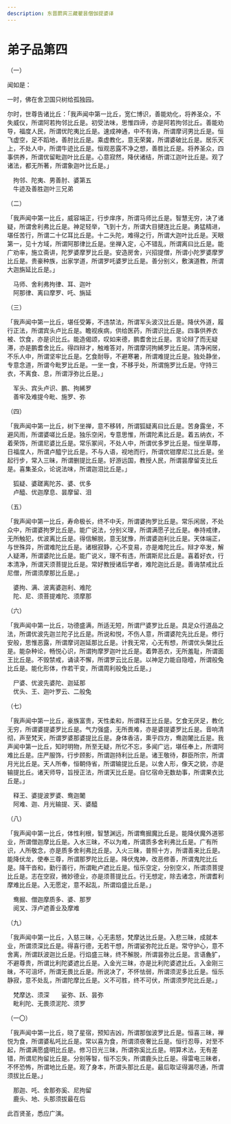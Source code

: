 ```yaml
---
description: 东晋罽宾三藏瞿昙僧伽提婆译
---
```


# 弟子品第四

（一）

闻如是：

一时，佛在舍卫国只树给孤独园。

尔时，世尊告诸比丘：「我声闻中第一比丘，宽仁博识，善能劝化，将养圣众，不失威仪，所谓阿若拘邻比丘是。初受法味，思惟四谛，亦是阿若拘邻比丘。善能劝导，福度人民，所谓优陀夷比丘是。速成神通，中不有诲，所谓摩诃男比丘是。恒飞虚空，足不蹈地，善肘比丘是。乘虚教化，意无荣冀，所谓婆破比丘是。居乐天上，不处人中，所谓牛迹比丘是。恒观恶露不净之想，善胜比丘是。将养圣众，四事供养，所谓优留毗迦叶比丘是。心意寂然，降伏诸结，所谓江迦叶比丘是。观了诸法，都无所著，所谓象迦叶比丘是。」

　拘邻、陀夷、男善肘、婆第五\
　牛迹及善胜迦叶三兄弟

（二）

「我声闻中第一比丘，威容端正，行步庠序，所谓马师比丘是。智慧无穷，决了诸疑，所谓舍利弗比丘是。神足轻举，飞到十方，所谓大目揵连比丘是。勇猛精进，堪任苦行，所谓二十亿耳比丘是。十二头陀，难得之行，所谓大迦叶比丘是。天眼第一，见十方域，所谓阿那律比丘是。坐禅入定，心不错乱，所谓离曰比丘是。能广劝率，施立斋讲，陀罗婆摩罗比丘是。安造房舍，兴招提僧，所谓小陀罗婆摩罗比丘是。贵豪种族，出家学道，所谓罗吒婆罗比丘是。善分别义，敷演道教，所谓大迦旃延比丘是。」

　马师、舍利弗拘律、耳、迦叶\
　阿那律、离曰摩罗、吒、旃延

（三）

「我声闻中第一比丘，堪任受筹，不违禁法，所谓军头波汉比丘是。降伏外道，履行正法，所谓宾头卢比丘是。瞻视疾病，供给医药，所谓识比丘是。四事供养衣被、饮食，亦是识比丘。能造偈颂，叹如来德，鹏耆舍比丘是。言论辩了而无疑滞，亦是鹏耆舍比丘。得四辩才，触难答对，所谓摩诃拘絺罗比丘是。清净闲居，不乐人中，所谓坚牢比丘是。乞食耐辱，不避寒暑，所谓难提比丘是。独处静坐，专意念道，所谓今毗罗比丘是。一坐一食，不移乎处，所谓施罗比丘是。守持三衣，不离食、息，所谓浮弥比丘是。」

　军头、宾头卢识、鹏、拘絺罗\
　善牢及难提今毗、施罗、弥

（四）

「我声闻中第一比丘，树下坐禅，意不移转，所谓狐疑离曰比丘是。苦身露坐，不避风雨，所谓婆嗟比丘是。独乐空闲，专意思惟，所谓陀素比丘是。着五纳衣，不着荣饰，所谓尼婆比丘是。常乐冢间，不处人中，所谓优多罗比丘是。恒坐草蓐，日福度人，所谓卢醯宁比丘是。不与人语，视地而行，所谓优钳摩尼江比丘是。坐起行步，常入三昧，所谓删提比丘是。好游远国，教授人民，所谓昙摩留支比丘是。喜集圣众，论说法味，所谓迦泪比丘是。」

　狐疑、婆蹉离陀苏、婆、优多\
　卢醯、优迦摩息、昙摩留、泪

（五）

「我声闻中第一比丘，寿命极长，终不中夭，所谓婆拘罗比丘是。常乐闲居，不处众中，所谓婆拘罗比丘是。能广说法，分别义理，所谓满愿子比丘是。奉持戒律，无所触犯，优波离比丘是。得信解脱，意无犹豫，所谓婆迦利比丘是。天体端正，与世殊异，所谓难陀比丘是。诸根寂静，心不变易，亦是难陀比丘。辩才卒发，解人疑滞，所谓婆陀比丘是。能广说义，理不有违，所谓斯尼比丘是。喜着好衣，行本清净，所谓天须菩提比丘是。常好教授诸后学者，难陀迦比丘是。善诲禁戒比丘尼僧，所谓须摩那比丘是。」

　婆拘、满、波离婆迦利、难陀\
　陀、尼、须菩提难陀、须摩那

（六）

「我声闻中第一比丘，功德盛满，所适无短，所谓尸婆罗比丘是。具足众行道品之法，所谓优波先迦兰陀子比丘是。所说和悦，不伤人意，所谓婆陀先比丘是。修行安般，思惟恶露，所谓摩诃迦延那比丘是。计我无常，心无有想，所谓优头槃比丘是。能杂种论，畅悦心识，所谓拘摩罗迦叶比丘是。着弊恶衣，无所羞耻，所谓面王比丘是。不毁禁戒，诵读不懈，所谓罗云比丘是。以神足力能自隐曀，所谓般兔比丘是。能化形体，作若干变，所谓周利般兔比丘是。」

　尸婆、优波先婆陀、迦延那\
　优头、王、迦叶罗云、二般兔

（七）

「我声闻中第一比丘，豪族富贵，天性柔和，所谓释王比丘是。乞食无厌足，教化无穷，所谓婆提婆罗比丘是。气力强盛，无所畏难，亦是婆提婆罗比丘是。音响清彻，声至梵天，所谓罗婆那婆提比丘是。身体香洁，熏乎四方，鸯迦闍比丘是。我声闻中第一比丘，知时明物，所至无疑，所忆不忘，多闻广远，堪任奉上，所谓阿难比丘是。庄严服饰，行步顾影，所谓迦持利比丘是。诸王敬待，群臣所宗，所谓月光比丘是。天人所奉，恒朝侍省，所谓输提比丘是。以舍人形，像天之貌，亦是输提比丘。诸天师导，旨授正法，所谓天比丘是。自忆宿命无数劫事，所谓果衣比丘是。」

　释王、婆提波罗婆、鸯迦闍\
　阿难、迦、月光输提、天、婆醯

（八）

「我声闻中第一比丘，体性利根，智慧渊远，所谓鸯掘魔比丘是。能降伏魔外道邪业，所谓僧迦摩比丘是。入水三昧，不以为难，所谓质多舍利弗比丘是。广有所识，人所敬念，亦是质多舍利弗比丘是。入火三昧，普照十方，所谓善来比丘是。能降伏龙，使奉三尊，所谓那罗陀比丘是。降伏鬼神，改恶修善，所谓鬼陀比丘是。降干沓和，勤行善行，所谓毗卢遮比丘是。恒乐空定，分别空义，所谓须菩提比丘是。志在空寂，微妙德业，亦是须菩提比丘。行无想定，除去诸念，所谓耆利摩难比丘是。入无愿定，意不起乱，所谓焰盛比丘是。」

　鸯掘、僧迦摩质多、婆、那罗\
　阅叉、浮卢遮善业及摩难

（九）

「我声闻中第一比丘，入慈三昧，心无恚怒，梵摩达比丘是。入悲三昧，成就本业，所谓须深比丘是。得喜行德，无若干想，所谓娑弥陀比丘是。常守护心，意不舍离，所谓跃波迦比丘是。行焰盛三昧，终不解脱，所谓昙弥比丘是。言语麁犷，不避尊贵，所谓比利陀婆遮比丘是。入金光三昧，亦是比利陀婆遮比丘。入金刚三昧，不可沮坏，所谓无畏比丘是。所说决了，不怀怯弱，所谓须泥多比丘是。恒乐静寂，意不处乱，所谓陀摩比丘是。义不可胜，终不可伏，所谓须罗陀比丘是。」

　梵摩达、须深　　娑弥、跃、昙弥\
　毗利陀、无畏须泥陀、须罗

（一〇）

「我声闻中第一比丘，晓了星宿，预知吉凶，所谓那伽波罗比丘是。恒喜三昧，禅悦为食，所谓婆私吒比丘是。常以喜为食，所谓须夜奢比丘是。恒行忍辱，对至不起，所谓满愿盛明比丘是。修习日光三昧，所谓弥奚比丘是。明算术法，无有差错，所谓尼拘留比丘是。分别等智，恒不忘失，所谓鹿头比丘是。得雷电三昧者，不怀恐怖，所谓地比丘是。观了身本，所谓头那比丘是。最后取证得漏尽通，所谓须拔比丘是。」

　那迦、吒、舍那弥奚、尼拘留\
　鹿头、地、头那须拔最在后

此百贤圣，悉应广演。
